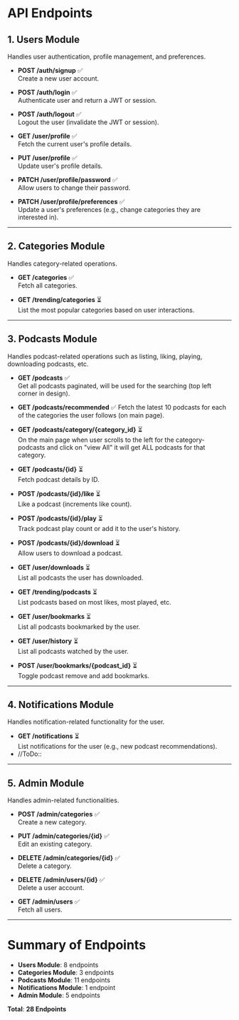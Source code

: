 # API Endpoints

## 1. Users Module
Handles user authentication, profile management, and preferences.

- **POST /auth/signup** ✅  
  Create a new user account.

- **POST /auth/login** ✅  
  Authenticate user and return a JWT or session.

- **POST /auth/logout** ✅  
  Logout the user (invalidate the JWT or session).

- **GET /user/profile** ✅  
  Fetch the current user's profile details.

- **PUT /user/profile** ✅  
  Update user's profile details.

- **PATCH /user/profile/password** ✅  
  Allow users to change their password.

- **PATCH /user/profile/preferences** ✅  
  Update a user's preferences (e.g., change categories they are interested in).

---

## 2. Categories Module
Handles category-related operations.

- **GET /categories** ✅  
  Fetch all categories.

- **GET /trending/categories** ⏳  
  List the most popular categories based on user interactions.

---

## 3. Podcasts Module
Handles podcast-related operations such as listing, liking, playing, downloading podcasts, etc.

- **GET /podcasts** ✅   
  Get all podcasts paginated, will be used for the searching (top left corner in design).

- **GET /podcasts/recommended** ✅ 
  Fetch the latest 10 podcasts for each of the categories the user follows (on main page).

- **GET /podcasts/category/{category_id}** ⏳  
  On the main page when user scrolls to the left for the category-podcasts and click on "view All" it will get ALL podcasts for that category.

- **GET /podcasts/{id}** ⏳  
  Fetch podcast details by ID.

- **POST /podcasts/{id}/like** ⏳  
  Like a podcast (increments like count).

- **POST /podcasts/{id}/play** ⏳  
  Track podcast play count or add it to the user's history.

- **POST /podcasts/{id}/download** ⏳  
  Allow users to download a podcast.

- **GET /user/downloads** ⏳  
  List all podcasts the user has downloaded.

- **GET /trending/podcasts** ⏳  
  List podcasts based on most likes, most played, etc.

- **GET /user/bookmarks** ⏳  
  List all podcasts bookmarked by the user.

- **GET /user/history** ⏳  
  List all podcasts watched by the user.

- **POST /user/bookmarks/{podcast_id}** ⏳  
  Toggle podcast remove and add bookmarks.

---

## 4. Notifications Module
Handles notification-related functionality for the user.

- **GET /notifications** ⏳  
  List notifications for the user (e.g., new podcast recommendations).
- //ToDo::

---

## 5. Admin Module
Handles admin-related functionalities.

- **POST /admin/categories** ✅  
  Create a new category.

- **PUT /admin/categories/{id}** ✅  
  Edit an existing category.

- **DELETE /admin/categories/{id}** ✅  
  Delete a category.

- **DELETE /admin/users/{id}** ✅  
  Delete a user account.

- **GET /admin/users** ✅  
  Fetch all users.

---
# Summary of Endpoints

- **Users Module**: 8 endpoints
- **Categories Module**: 3 endpoints
- **Podcasts Module**: 11 endpoints
- **Notifications Module**: 1 endpoint
- **Admin Module**: 5 endpoints

**Total**: **28 Endpoints**